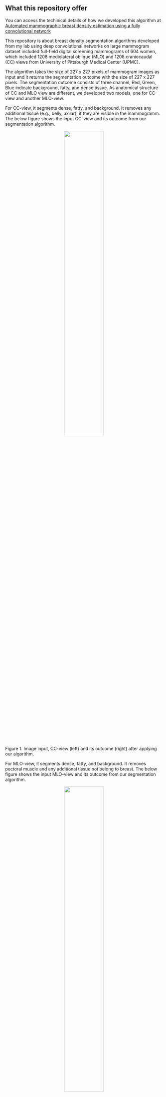 ## What this repository offer
You can access the techinical details of how we developed this algorithm at [Automated mammographic breast density estimation using a fully convolutional network](https://aapm.onlinelibrary.wiley.com/doi/full/10.1002/mp.12763)

This repository is about breast density segmentation algorithms developed from my lab using deep convolutional networks on large mammogram dataset included full-field digital screening mammograms of 604 women, which included 1208 mediolateral oblique (MLO) and 1208 craniocaudal (CC) views from University of Pittsburgh Medical Center (UPMC).

The algorithm takes the size of 227 x 227 pixels of mammogram images as input and it returns the segmentation outcome with the size of 227 x 227 pixels.
The segmentation outcome consists of three channel, Red, Green, Blue indicate background, fatty, and dense tissue. 
As anatomical structure of CC and MLO view are different, we developed two models, one for CC-view and another MLO-view. 

For CC-view, it segments dense, fatty, and background. It removes any additional tissue (e.g., belly, axilar), if they are visible in the mammogramm.
The below figure shows the input CC-view and its outcome from our segmentation algorithm.
<p align="center">
<img src="https://github.com/user-attachments/assets/3a704acd-57b1-4862-b30a-c0a4a7528113" width="50%" \>
  <figcaption> Figure 1. Image input, CC-view (left) and its outcome (right) after applying our algorithm.</figcaption>
</p>

For MLO-view, it segments dense, fatty, and background. It removes pectoral muscle and any additional tissue not belong to breast.
The below figure shows the input MLO-view and its outcome from our segmentation algorithm.
<p align="center">
<img src="https://github.com/user-attachments/assets/d6ac5e82-7df0-48d1-bcb6-e8c5aaba9005" width="50%" \>
  <figcaption> Figure 2. Image input, MLO-view (left) and its outcome (right) after applying our algorithm.</figcaption>
</p>

The algorithm developed on MATLAB environment. We used SegNet architecture, trained on 1208 CC and 1208 MLO view of full-field digital screening mammograms of 604 women.

**Currently, the algorithm only works on "For presentation" view of Hologic screening digital mammograms.**

We are continuously working on improving the algorithm. Improved algorithm with better architectures, making it work on synthetic mammograms and non-Hologic images will be available in this repository in the future.
## How to use our algorithm
Download our weights available at: [Mammo-Dense-SegNet Weights](https://drive.google.com/file/d/1iEz8bJjITJo68QC6Pko2ivjQ7zXHSCuD/view?usp=drive_link)

Extract mammogram images from DICOM. For matlab, use dicomread function.
```matlab
dicomimg = dicomread([DICOM File]);
```
Convert dicomimg to 8 bit image using min-max normalization. For matlab, use mat2gray function.
```matlab
img = mat2gray(dicomimg);
```
After that, load the network weight, a target mammogram image, and then apply it using MATLAB function semnaticseg:
```matlab
%% CC view
load SegNet_227x227_CC_v2_e10.mat; % CC view model
img = imread('mammogram_test_CC.jpg');
img = imresize(img,[227 227]);
[~,~,segimg] = semanticseg(img,net); $
% display the segmentation result
figure(1);
subplot(121); imshow(img);
subplot(122); imshow(segimg);
%% MLO view
load SegNet_227x227_MLO_v2_e10.mat; % MLO view model
img = imread('mammogram_test_MLO.png');
img = imresize(img,[227 227]);
[~,~,segimg] = semanticseg(img,net);
% display the segmentation result
figure(2);
subplot(121); imshow(img);
subplot(122); imshow(segimg);
```
<p align="center">
<img src="https://github.com/user-attachments/assets/d0ea4167-ea2b-43e9-9591-b8a00fe10710" width="100%" \>

  <figcaption> Figure 3. Input and Output from the above example.</figcaption>
</p>

## Citation
If you use this code for your research, please cite our papers.
```
@article{lee_automated_2018,
	title = {Automated mammographic breast density estimation using a fully convolutional network},
	volume = {45},
	copyright = {© 2018 American Association of Physicists in Medicine},
	issn = {2473-4209},
	url = {https://aapm.onlinelibrary.wiley.com/doi/abs/10.1002/mp.12763},
	doi = {10.1002/mp.12763},
	language = {en},
	number = {3},
	urldate = {2018-10-18},
	journal = {Medical Physics},
	author = {Lee, Juhun and Nishikawa, Robert M},
	month = mar,
	year = {2018},
	keywords = {segmentation, breast density, mammography, deep learning},
	pages = {1178--1190},
}
```
